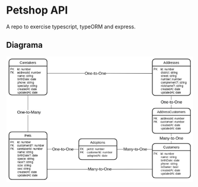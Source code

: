 # Petshop API

A repo to exercise typescript, typeORM and express.

## Diagrama
![Diagram](./docs/diagrams/PetShopDatabaseDiagram_bg.png)